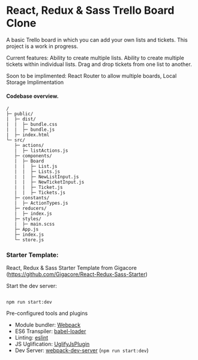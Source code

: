 # React, Redux & Sass Trello Board Clone

A basic Trello board in which you can add your own lists and tickets. 
This project is a work in progress.

Current features: 
Ability to create multiple lists.
Ability to create multiple tickets within individual lists.
Drag and drop tickets from one list to another.

Soon to be implimented:
React Router to allow multiple boards,
Local Storage Implimentation




#### Codebase overview.

```
/
├─ public/
|  ├─ dist/
|  |  ├─ bundle.css   
|  |  ├─ bundle.js    
|  ├─ index.html        
└─ src/
   ├─ actions/             
   |  ├─ listActions.js
   ├─ components/       
   |  ├─ Board
   |  |  ├─ List.js
   |  |  ├─ Lists.js
   |  |  ├─ NewListInput.js
   |  |  ├─ NewTicketInput.js
   |  |  ├─ Ticket.js
   |  |  ├─ Tickets.js
   ├─ constants/         
   |  ├─ ActionTypes.js
   ├─ reducers/ 
   |  ├─ index.js             
   ├─ styles/                
   |  ├─ main.scss
   ├─ App.js                  
   ├─ index.js               
   └─ store.js               
```

### Starter Template:

React, Redux & Sass Starter Template from Gigacore  (https://github.com/Gigacore/React-Redux-Sass-Starter)

Start the dev server:
```

npm run start:dev

```

Pre-configured tools and plugins

* Module bundler: [Webpack](https://webpack.js.org/)
* ES6 Transpiler: [babel-loader](https://github.com/babel/babel-loader)
* Linting: [eslint](https://eslint.org/)
* JS Uglification: [UglifyJsPlugin](https://webpack.js.org/plugins/uglifyjs-webpack-plugin/)
* Dev Server: [webpack-dev-server](https://github.com/webpack/webpack-dev-server) (```npm run start:dev```)